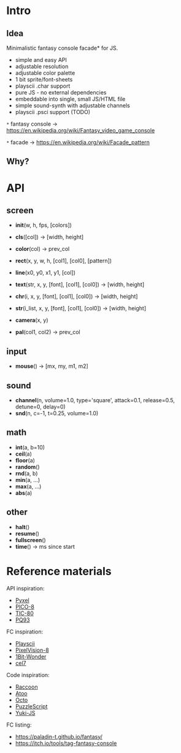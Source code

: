 # Intro

## Idea

Minimalistic fantasy console facade* for JS.

- simple and easy API
- adjustable resolution
- adjustable color palette
- 1 bit sprite/font-sheets
- playscii .char support
- pure JS - no external dependencies
- embeddable into single, small JS/HTML file
- simple sound-synth with adjustable channels
- playscii .psci support (TODO)

`*` fantasy console -> https://en.wikipedia.org/wiki/Fantasy_video_game_console

`*` facade -> https://en.wikipedia.org/wiki/Facade_pattern

## Why?



# API

## screen

- **init**(w, h, fps, [colors])

- **cls**([col])  ->  [width, height]
- **color**(col)  ->  prev_col
- **rect**(x, y, w, h, [col1], [col0], [pattern])
- **line**(x0, y0, x1, y1, [col])

- **text**(str, x, y, [font], [col1], [col0])  ->  [width, height]
- **chr**(i, x, y, [font], [col1], [col0])  ->  [width, height]
- **str**(i_list, x, y, [font], [col1], [col0])  ->  [width, height]

- **camera**(x, y)
- **pal**(col1, col2)  ->  prev_col


## input

- **mouse**() -> [mx, my, m1, m2]

## sound

- **channel**(n, volume=1.0, type='square', attack=0.1, release=0.5, detune=0, delay=0)
- **snd**(n, c=-1, t=0.25, volume=1.0)

## math

- **int**(a, b=10)
- **ceil**(a)
- **floor**(a)
- **random**()
- **rnd**(a, b)
- **min**(a, ...)
- **max**(a, ...)
- **abs**(a)

## other

- **halt**()
- **resume**()
- **fullscreen**()
- **time**() -> ms since start

# Reference materials

API inspiration:
- [Pyxel](https://github.com/kitao/pyxel)
- [PICO-8](https://www.lexaloffle.com/dl/docs/pico-8_manual.html)
- [TIC-80](https://tic80.com/learn)
- [PQ93](https://charliezip.itch.io/pq93)

FC inspiration:
- [Playscii](http://vectorpoem.com/playscii/)
- [PixelVision-8](https://github.com/PixelVision8/PixelVision8/wiki)
- [1Bit-Wonder](https://brastin3.itch.io/1bit-wonder)
- [cel7](https://rxi.itch.io/cel7)

Code inspiration:
- [Raccoon](https://github.com/Lyatus/raccoon)
- [Atoo](https://github.com/devicefuture/atto)
- [Octo](https://github.com/JohnEarnest/Octo)
- [PuzzleScript](https://github.com/increpare/PuzzleScript)
- [Yuki-JS](https://github.com/nrkn/yuki-js)

FC listing:
- https://paladin-t.github.io/fantasy/
- https://itch.io/tools/tag-fantasy-console
